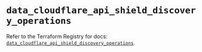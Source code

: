 # `data_cloudflare_api_shield_discovery_operations`

Refer to the Terraform Registry for docs: [`data_cloudflare_api_shield_discovery_operations`](https://registry.terraform.io/providers/cloudflare/cloudflare/5.4.0/docs/data-sources/api_shield_discovery_operations).
